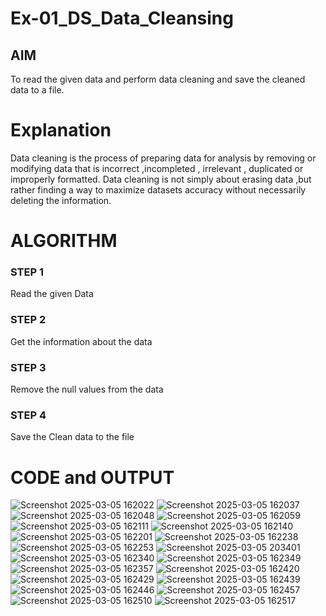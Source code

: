 # Ex-01_DS_Data_Cleansing


## AIM
To read the given data and perform data cleaning and save the cleaned data to a file. 

# Explanation
Data cleaning is the process of preparing data for analysis by removing or modifying data that is incorrect ,incompleted , irrelevant , duplicated or improperly formatted. 
Data cleaning is not simply about erasing data ,but rather finding a way to maximize datasets accuracy without necessarily deleting the information. 

# ALGORITHM
### STEP 1
Read the given Data
### STEP 2
Get the information about the data
### STEP 3
Remove the null values from the data
### STEP 4
Save the Clean data to the file

# CODE and OUTPUT
![Screenshot 2025-03-05 162022](https://github.com/user-attachments/assets/90ee7d66-89f2-4ae8-858e-789623dc01a5)
![Screenshot 2025-03-05 162037](https://github.com/user-attachments/assets/1e510bd0-14e5-4879-8359-0ba6ec88420d)
![Screenshot 2025-03-05 162048](https://github.com/user-attachments/assets/a6602351-6c22-414c-bbce-acb8838bb4df)
![Screenshot 2025-03-05 162059](https://github.com/user-attachments/assets/bd6a7d9e-6a04-4ecf-af06-e04ebdc42c2c)
![Screenshot 2025-03-05 162111](https://github.com/user-attachments/assets/530071cf-e2cf-4490-a016-dacbb41d3c40)
![Screenshot 2025-03-05 162140](https://github.com/user-attachments/assets/f92069d4-431c-4c1a-bc12-1fcb7afefd7e)
![Screenshot 2025-03-05 162201](https://github.com/user-attachments/assets/f1f5a3da-7b4b-4eff-94e7-313e7140c1e1)
![Screenshot 2025-03-05 162238](https://github.com/user-attachments/assets/3fa7257d-aa01-476a-a904-7f312a351df7)
![Screenshot 2025-03-05 162253](https://github.com/user-attachments/assets/22d507b5-e9e1-488b-9965-66d7d87cda55)
![Screenshot 2025-03-05 203401](https://github.com/user-attachments/assets/02212edd-c9a1-41a9-bbaa-e84cdce1f13f)
![Screenshot 2025-03-05 162340](https://github.com/user-attachments/assets/0c4add4b-ffb9-4151-9b64-9344810e6283)
![Screenshot 2025-03-05 162349](https://github.com/user-attachments/assets/cf168387-a042-44c9-8d96-3532c9184d64)
![Screenshot 2025-03-05 162357](https://github.com/user-attachments/assets/76853c62-2db5-4277-a769-65f062d9cef6)
![Screenshot 2025-03-05 162420](https://github.com/user-attachments/assets/7eb16c7e-e680-48d4-894d-af03ecd29510)
![Screenshot 2025-03-05 162429](https://github.com/user-attachments/assets/75119db2-bb57-4b4b-b8d4-e44909531d4f)
![Screenshot 2025-03-05 162439](https://github.com/user-attachments/assets/d764c9cb-14da-4620-bec2-aa125d40b77e)
![Screenshot 2025-03-05 162446](https://github.com/user-attachments/assets/517ea1fb-4844-4db1-90f8-6306632fa250)
![Screenshot 2025-03-05 162457](https://github.com/user-attachments/assets/273981a1-c362-4a6d-846d-18e33a8600e5)
![Screenshot 2025-03-05 162510](https://github.com/user-attachments/assets/c6d23061-12c0-43e0-b221-e096616593c4)
![Screenshot 2025-03-05 162517](https://github.com/user-attachments/assets/641e9272-8f46-4e2d-8365-28bf26b44a34)




